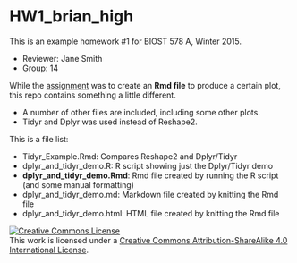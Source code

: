 # HW1_brian_high

This is an example homework #1 for BIOST 578 A, Winter 2015.

- Reviewer: Jane Smith
- Group: 14

While the [assignment](https://github.com/raphg/Biostat-578/blob/master/HW1.md) 
was to create an **Rmd file** to produce a certain plot, 
this repo contains something a little different.

- A number of other files are included, including some other plots.
- Tidyr and Dplyr was used instead of Reshape2.

This is a file list:

- Tidyr_Example.Rmd: Compares Reshape2 and Dplyr/Tidyr
- dplyr_and_tidyr_demo.R: R script showing just the Dplyr/Tidyr demo
- **dplyr_and_tidyr_demo.Rmd**: Rmd file created by running the R script (and some manual formatting)
- dplyr_and_tidyr_demo.md: Markdown file created by knitting the Rmd file
- dplyr_and_tidyr_demo.html: HTML file created by knitting the Rmd file

<a rel="license" href="http://creativecommons.org/licenses/by-sa/4.0/"><img alt="Creative Commons License" style="border-width:0" src="https://i.creativecommons.org/l/by-sa/4.0/88x31.png" /></a><br />This work is licensed under a <a rel="license" href="http://creativecommons.org/licenses/by-sa/4.0/">Creative Commons Attribution-ShareAlike 4.0 International License</a>.
